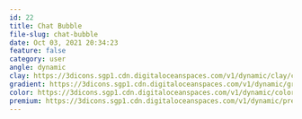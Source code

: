 ```yaml
---
id: 22
title: Chat Bubble
file-slug: chat-bubble
date: Oct 03, 2021 20:34:23
feature: false
category: user
angle: dynamic
clay: https://3dicons.sgp1.cdn.digitaloceanspaces.com/v1/dynamic/clay/chat-bubble-dynamic-clay.png
gradient: https://3dicons.sgp1.cdn.digitaloceanspaces.com/v1/dynamic/gradient/chat-bubble-dynamic-gradient.png
color: https://3dicons.sgp1.cdn.digitaloceanspaces.com/v1/dynamic/color/chat-bubble-dynamic-color.png
premium: https://3dicons.sgp1.cdn.digitaloceanspaces.com/v1/dynamic/premium/chat-bubble-dynamic-premium.png
---
```

